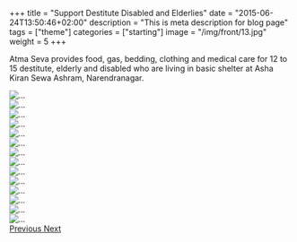 +++
title = "Support Destitute Disabled and Elderlies"
date = "2015-06-24T13:50:46+02:00"
description = "This is meta description for blog page"
tags = ["theme"]
categories = ["starting"]
image = "/img/front/13.jpg"
weight = 5
+++

Atma Seva provides food, gas, bedding, clothing and medical care for 12 to 15 destitute, elderly and disabled who are living in basic shelter at Asha Kiran Sewa Ashram, Narendranagar.


<div id="carouselExampleControls" class="carousel slide" data-ride="carousel" >
            <div class="carousel-inner">
              <div class="carousel-item active">
                <img src="/img/Elderlies/1.jpg" class="d-block center-image" alt="...">
              </div> 
              <div class="carousel-item"> 
                <img src="/img/Elderlies/2.jpg" class="d-block center-image" alt="...">
              </div>
               <div class="carousel-item"> 
                <img src="/img/Elderlies/3.jpg" class="d-block center-image" alt="...">
              </div>
               <div class="carousel-item"> 
                <img src="/img/Elderlies/4.jpg" class="d-block center-image" alt="...">
              </div>
               <div class="carousel-item"> 
                <img src="/img/Elderlies/5.jpg" class="d-block center-image" alt="...">
              </div>
               <div class="carousel-item"> 
                <img src="/img/Elderlies/6.jpg" class="d-block center-image" alt="...">
              </div>
               <div class="carousel-item"> 
                <img src="/img/Elderlies/7.jpg" class="d-block center-image" alt="...">
              </div>
               <div class="carousel-item"> 
                <img src="/img/Elderlies/8.jpg" class="d-block center-image" alt="...">
              </div>
               <div class="carousel-item"> 
                <img src="/img/Elderlies/9.jpg" class="d-block center-image" alt="...">
              </div>
             <div class="carousel-item"> 
                <img src="/img/Elderlies/10.jpg" class="d-block center-image" alt="...">
              </div>
               <div class="carousel-item"> 
                <img src="/img/Elderlies/11.jpg" class="d-block center-image" alt="...">
              </div>
               <div class="carousel-item"> 
                <img src="/img/Elderlies/12.jpg" class="d-block center-image" alt="...">
              </div>
               <div class="carousel-item"> 
                <img src="/img/Elderlies/13.jpg" class="d-block center-image" alt="...">
              </div>
               <div class="carousel-item"> 
                <img src="/img/Elderlies/14.jpg" class="d-block center-image" alt="...">
              </div>
                <!--end-->
            <a class="carousel-control-prev" href="#carouselExampleControls" role="button" data-slide="prev">
              <span class="carousel-control-prev-icon" aria-hidden="true"></span>
              <span class="sr-only">Previous</span>
            </a>
            <a class="carousel-control-next" href="#carouselExampleControls" role="button" data-slide="next">
              <span class="carousel-control-next-icon" aria-hidden="true"></span>
              <span class="sr-only">Next</span>
            </a>
          </div>
